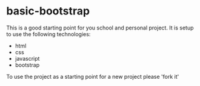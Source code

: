 # basic-bootstrap

This is a good starting point for you school and personal project. It is setup to use the following technologies:

- html
- css
- javascript
- bootstrap

To use the project as a starting point for a new project please 'fork it'
